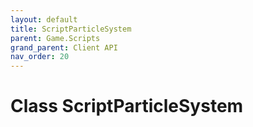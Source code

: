 ```yaml
---
layout: default
title: ScriptParticleSystem
parent: Game.Scripts
grand_parent: Client API
nav_order: 20
---
```


<!-- 하단에 독스 내용 작성 -->

# Class ScriptParticleSystem


